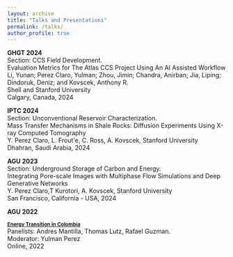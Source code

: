 ```yaml
---
layout: archive
title: "Talks and Presentations"
permalink: /talks/
author_profile: true
---
```


<b> GHGT 2024 </b> <br>
Section: CCS Field Development. <br>
Evaluation Metrics for The Atlas CCS Project Using An AI Assisted Workflow <br>
Li, Yunan; Perez Claro, Yulman; Zhou, Jimin; Chandra, Anirban; Jia, Liping; Dindoruk, Deniz; and Kovscek, Anthony R. <br> Shell and Stanford University <br>
Calgary, Canada, 2024 <br>

<b> IPTC 2024 </b> <br>
Section: Unconventional Reservoir Characterization. <br>
Mass Transfer Mechanisms in Shale Rocks: Diffusion Experiments Using X-ray Computed Tomography <br>
Y. Perez Claro, L. Frout'e, C. Ross, A. Kovscek, Stanford University <br>
Dhahran, Saudi Arabia, 2024 <br>

<b> AGU 2023 </b> <br>
Section: Underground Storage of Carbon and Energy. <br>
Integrating Pore-scale Images with Multiphase Flow Simulations and Deep Generative Networks <br>
Y. Perez Claro,T Kurotori, A. Kovscek, Stanford University <br>
San Francisco, California - USA, 2024 <br>

<b> AGU 2022 </b> <br>

<b><a style="font-size:1.2vw;" href="https://www.youtube.com/watch?v=WBLWL1uBDSw"> Energy Transition in Colombia</a></b> <br>
Panelists: Andres Mantilla, Thomas Lutz, Rafael Guzman. <br>
Moderator: Yulman Perez <br>
Online, 2022 <br>
  


